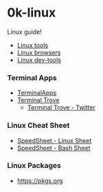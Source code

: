 # 0k-linux

Linux guide!

<!-- TOC -->

- [Linux tools](https://github.com/lbrealdev/0k-linux/tree/main/tools)
- [Linux browsers](https://github.com/lbrealdev/0k-linux/tree/main/browsers)
- [Linux dev-tools](https://github.com/lbrealdev/0k-linux/tree/main/dev-tools)


### Terminal Apps

- [TerminalApps](https://terminal-apps.dev/)
- [Terminal Trove](https://terminaltrove.com/)
    - [Terminal Trove - Twitter](https://x.com/terminaltrove)

### Linux Cheat Sheet

- [SpeedSheet - Linux Sheet](https://speedsheet.io/s/linux)
- [SpeedSheet - Bash Sheet](https://speedsheet.io/s/bash)

### Linux Packages

- https://pkgs.org
